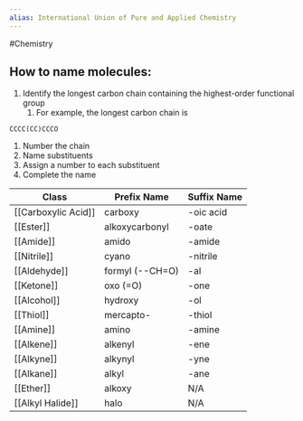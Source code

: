 ```yaml
---
alias: International Union of Pure and Applied Chemistry
---
```

#Chemistry 
## How to name molecules:
1. Identify the longest carbon chain containing the highest-order functional group
	1. For example, the longest carbon chain is 
```smiles
CCCC(CC)CCCO
```
1. Number the chain
2. Name substituents
3. Assign a number to each substituent
4. Complete the name

| Class               | Prefix Name     | Suffix Name |
| ------------------- | --------------- | ----------- |
| [[Carboxylic Acid]] | carboxy         | -oic acid   |
| [[Ester]]           | alkoxycarbonyl  | -oate       |
| [[Amide]]           | amido           | -amide      |
| [[Nitrile]]         | cyano           | -nitrile    |
| [[Aldehyde]]        | formyl (--CH=O) | -al         |
| [[Ketone]]          | oxo (=O)        | -one        |
| [[Alcohol]]         | hydroxy         | -ol         |
| [[Thiol]]           | mercapto-       | -thiol      |
| [[Amine]]           | amino           | -amine      |
| [[Alkene]]          | alkenyl         | -ene        |
| [[Alkyne]]          | alkynyl         | -yne        |
| [[Alkane]]          | alkyl           | -ane        |
| [[Ether]]           | alkoxy          | N/A         |
| [[Alkyl Halide]]    | halo            | N/A         |

